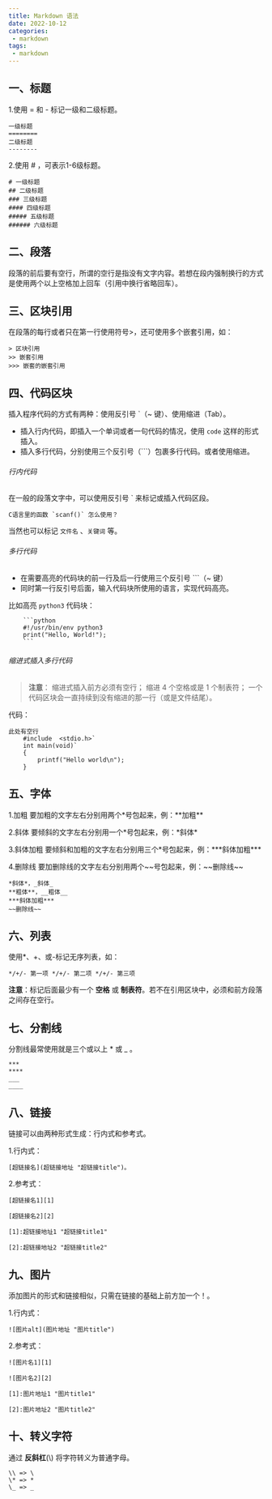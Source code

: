 ```yaml
---
title: Markdown 语法
date: 2022-10-12
categories:
 - markdown
tags:
 - markdown
---
```


## 一、标题

1.使用 = 和 - 标记一级和二级标题。

```
一级标题
========
二级标题
--------
```

2.使用 # ，可表示1-6级标题。

```
# 一级标题
## 二级标题
### 三级标题
#### 四级标题
##### 五级标题
###### 六级标题
```

## 二、段落

段落的前后要有空行，所谓的空行是指没有文字内容。若想在段内强制换行的方式是使用两个以上空格加上回车（引用中换行省略回车）。

## 三、区块引用

在段落的每行或者只在第一行使用符号>，还可使用多个嵌套引用，如：

```
> 区块引用
>> 嵌套引用
>>> 嵌套的嵌套引用
```

## 四、代码区块

插入程序代码的方式有两种：使用反引号 `（~ 键）、使用缩进（Tab）。

- 插入行内代码，即插入一个单词或者一句代码的情况，使用 `code` 这样的形式插入。
- 插入多行代码，分别使用三个反引号（```）包裹多行代码。或者使用缩进。

###### 行内代码

在一般的段落文字中，可以使用反引号 ` 来标记或插入代码区段。

```
C语言里的函数 `scanf()` 怎么使用？
```

当然也可以标记 `文件名` 、`关键词` 等。

###### 多行代码

- 在需要高亮的代码块的前一行及后一行使用三个反引号 ```（~ 键）
- 同时第一行反引号后面，输入代码块所使用的语言，实现代码高亮。

比如高亮 `python3` 代码块：

```
    ```python
    #!/usr/bin/env python3
    print("Hello, World!");
    ```
```

###### 缩进式插入多行代码

> **注意**：
>  缩进式插入前方必须有空行；
>  缩进 4 个空格或是 1 个制表符；
>  一个代码区块会一直持续到没有缩进的那一行（或是文件结尾）。

代码：

```
此处有空行
    #include  <stdio.h>`
    int main(void)`
    {
        printf("Hello world\n");
    }
```

## 五、字体

1.加粗 要加粗的文字左右分别用两个\*号包起来，例：\*\*加粗\*\*

2.斜体 要倾斜的文字左右分别用一个\*号包起来，例：\*斜体\*

3.斜体加粗 要倾斜和加粗的文字左右分别用三个\*号包起来，例：\*\*\*斜体加粗\*\*\*

4.删除线 要加删除线的文字左右分别用两个\~\~号包起来，例：\~\~删除线\~\~


```
*斜体*，_斜体_
**粗体**，__粗体__
***斜体加粗***
~~删除线~~
```

## 六、列表

使用*、+、或-标记无序列表，如：

```
*/+/- 第一项 */+/- 第二项 */+/- 第三项
```

**注意**：标记后面最少有一个 **空格** 或 **制表符**。若不在引用区块中，必须和前方段落之间存在空行。

## 七、分割线

分割线最常使用就是三个或以上 * 或 _ 。

```
***
****
___
____
```

## 八、链接

链接可以由两种形式生成：行内式和参考式。

1.行内式：

```
[超链接名](超链接地址 "超链接title")。
```

2.参考式：

```
[超链接名1][1]

[超链接名2][2]

[1]:超链接地址1 "超链接title1"

[2]:超链接地址2 "超链接title2"
```

## 九、图片

添加图片的形式和链接相似，只需在链接的基础上前方加一个！。

1.行内式：

```
![图片alt](图片地址 "图片title")
```

2.参考式：

```
![图片名1][1]

![图片名2][2]

[1]:图片地址1 "图片title1"

[2]:图片地址2 "图片title2"
```

## 十、转义字符

通过 **反斜杠**(\\) 将字符转义为普通字母。

```
\\ => \
\* => *
\_ => _
```
